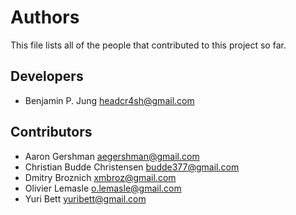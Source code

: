 # Authors

This file lists all of the people that contributed to this project so far.

## Developers

* Benjamin P. Jung <headcr4sh@gmail.com>

## Contributors

* Aaron Gershman <aegershman@gmail.com>
* Christian Budde Christensen <budde377@gmail.com>
* Dmitry Broznich <xmbroz@gmail.com>
* Olivier Lemasle <o.lemasle@gmail.com>
* Yuri Bett <yuribett@gmail.com>
